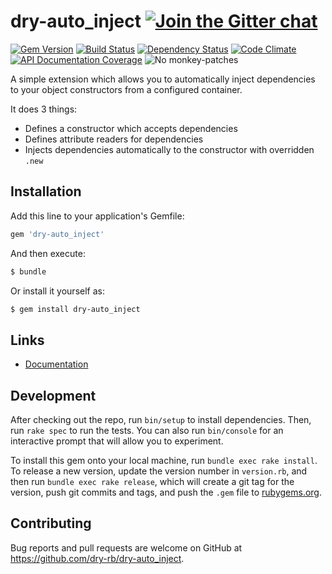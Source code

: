 [gitter]: https://gitter.im/dry-rb/chat
[gem]: https://rubygems.org/gems/dry-auto_inject
[travis]: https://travis-ci.org/dry-rb/dry-auto_inject
[gemnasium]: https://gemnasium.com/dry-rb/dry-auto_inject
[code_climate]: https://codeclimate.com/github/dry-rb/dry-auto_inject
[inch]: http://inch-ci.org/github/dry-rb/dry-auto_inject

# dry-auto_inject [![Join the Gitter chat](https://badges.gitter.im/Join%20Chat.svg)][gitter]

[![Gem Version](https://img.shields.io/gem/v/dry-auto_inject.svg)][gem]
[![Build Status](https://img.shields.io/travis/dry-rb/dry-auto_inject.svg)][travis]
[![Dependency Status](https://img.shields.io/gemnasium/dry-rb/dry-auto_inject.svg)][gemnasium]
[![Code Climate](https://img.shields.io/codeclimate/github/dry-rb/dry-auto_inject.svg)][code_climate]
[![API Documentation Coverage](http://inch-ci.org/github/dry-rb/dry-auto_inject.svg)][inch]
![No monkey-patches](https://img.shields.io/badge/monkey--patches-0-brightgreen.svg)

A simple extension which allows you to automatically inject dependencies to your
object constructors from a configured container.

It does 3 things:

- Defines a constructor which accepts dependencies
- Defines attribute readers for dependencies
- Injects dependencies automatically to the constructor with overridden `.new`

## Installation

Add this line to your application's Gemfile:

```ruby
gem 'dry-auto_inject'
```

And then execute:

```sh
$ bundle
```

Or install it yourself as:
```sh
$ gem install dry-auto_inject
```

## Links

* [Documentation](http://dry-rb.org/gems/dry-auto_inject/)

## Development

After checking out the repo, run `bin/setup` to install dependencies. Then, run `rake spec` to run the tests. You can also run `bin/console` for an interactive prompt that will allow you to experiment.

To install this gem onto your local machine, run `bundle exec rake install`. To release a new version, update the version number in `version.rb`, and then run `bundle exec rake release`, which will create a git tag for the version, push git commits and tags, and push the `.gem` file to [rubygems.org](https://rubygems.org).

## Contributing

Bug reports and pull requests are welcome on GitHub at https://github.com/dry-rb/dry-auto_inject.


